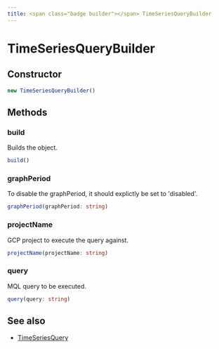 ```yaml
---
title: <span class="badge builder"></span> TimeSeriesQueryBuilder
---
```

# <span class="badge builder"></span> TimeSeriesQueryBuilder

## Constructor

```typescript
new TimeSeriesQueryBuilder()
```
## Methods

### <span class="badge object-method"></span> build

Builds the object.

```typescript
build()
```

### <span class="badge object-method"></span> graphPeriod

To disable the graphPeriod, it should explictly be set to 'disabled'.

```typescript
graphPeriod(graphPeriod: string)
```

### <span class="badge object-method"></span> projectName

GCP project to execute the query against.

```typescript
projectName(projectName: string)
```

### <span class="badge object-method"></span> query

MQL query to be executed.

```typescript
query(query: string)
```

## See also

 * <span class="badge object-type-interface"></span> [TimeSeriesQuery](./object-TimeSeriesQuery.md)
